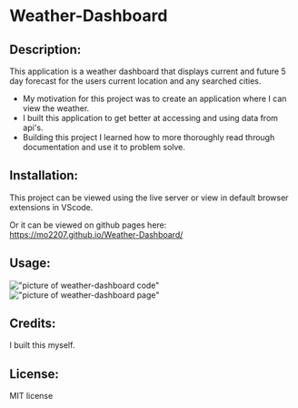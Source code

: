 # Weather-Dashboard

## Description:
  
This application is a weather dashboard that displays current and future 5 day forecast for the users current location and any searched cities.
  - My motivation for this project was to create an application where I can view the weather. 
  - I built this application to get better at accessing and using data from api's.
  - Building this project I learned how to more thoroughly read through documentation and use it to problem solve.
  
## Installation:
This project can be viewed using the live server or view in default browser extensions in VScode.

Or it can be viewed on github pages here: https://mo2207.github.io/Weather-Dashboard/

## Usage:
!["picture of weather-dashboard code"]("/assets/images/weather-dashboard-code.png")
!["picture of weather-dashboard page"]("/assets/images/weather-dashboard-page.png")

## Credits:
I built this myself.

## License:
MIT license

